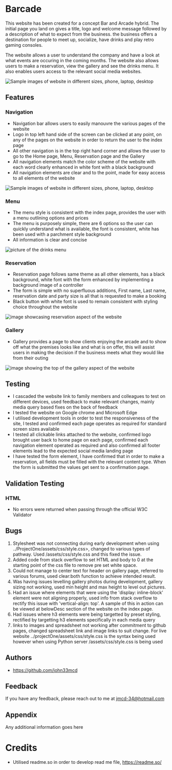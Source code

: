 # Barcade

This website has been created for a concept Bar and Arcade hybrid. The initial page you land on gives a title, logo and welcome message followed by a description of what to expect from the business. the business offers a destination for people to meet up, socialize, have drinks and play retro gaming
consoles.

The website allows a user to understand the company and have a look at what events are occuring in the coming months. The website also allows users to make a reservation, view the gallery and see the drinks menu. It also enables users access to the relevant social media websites.

![Sample images of website in different sizes, phone, laptop, desktop](../projectOne/assets/images/amIResponsive.jpg "Website in different sizes")

## Features

### Navigation

- Navigation bar allows users to easily manouvre the various pages of the website
- Logo in top left hand side of the screen can be clicked at any point, on any of the pages on the website in order to return the user to the index page
- All other navigation is in the top right hand corner and allows the user to go to the Home page, Menu, Reservation page and the Gallery
- All navigation elements match the color scheme of the website with each word clearly enhanced in white font with a black background
- All navigation elements are clear and to the point, made for easy access to all elements of the website

![Sample images of website in different sizes, phone, laptop, desktop](../projectOne/assets/images/readHeader.jpg "Website in different sizes")

### Menu

- The menu style is consistent with the index page, provides the user with a menu outlining options and prices
- The menu is purposely simple, there are 6 options so the user can quickly understand what is available, the font is consistent, white has been used with a parchment style background
- All information is clear and concise

![picture of the drinks menu](../projectOne/assets/images/readMenu.jpg "drinks menu, guinness, corona, Heineken, 6 euro")

### Reservation

- Reservation page follows same theme as all other elements, has a black background, white font with the form enhanced by implementing a background image of a controller
- The form is simple with no superfluous additions, First name, Last name, reservation date and party size is all that is requested to make a booking
- Black button with white font is used to remain consistent with styling choice throughout the website

![image showcasing reservation aspect of the website](../projectOne/assets/images/readRes.jpg "Reservation form, first name, last name, party size and date")

### Gallery

- Gallery provides a page to show clients enjoying the arcade and to show off what the premises looks like and what is on offer, this will assist users in making the decision if the business meets what they would like from their outing

![image showing the top of the gallery aspect of the website](../projectOne/assets/images/readGallery.jpg "gallery showing customers enjoying games and drinks")


## Testing

- I cascaded the website link to family members and colleagues to test on different devices, used feedback to make relevant changes, mainly media query based fixes on the back of feedback
- I tested the website on Google chrome and Microsoft Edge
- I utilised  development tools in order to test the responsiveness of the site, I tested and confirmed each page operates as required for standard screen sizes available
- I tested all clickable links attached to the website, confirmed logo brought user back to home page on each page, confirmed each navigation element operated as required and also confirmed all footer elements lead to the expected social media landing page
- I have tested the form element, I have confirmed that in order to make a reservation, all fields must be filled with the relevant content type. When the form is submitted the values get sent to a confirmation page.

## Validation Testing

### HTML

- No errors were returned when passing through the official W3C Validator


## Bugs

1. Stylesheet was not connecting during early development when using ../ProjectOne/assets/css/style.css>, changed to various types of pathway. Used /assets/css/style.css and this fixed the issue.
2. Added code from stack overflow to set HTML and body to 0 at the starting point of the css file to remove pre set white space.
3. Could not manage to center text for header on gallery page, referred to various forums, used clear:both function to achieve intended result.
4. Was having issues levelling gallery photos during development, gallery sizing not working, used min height and max height to level out pictures.
5. Had an issue where elements that were using the 'display: inline-block' element were not aligning properly, used info from stack overflow to rectify this issue with 'vertical-align: top'. A sample of this in action can be viewed at  belowDesc section of the website on the index page.
6. Had issues where h3 elements were being targetted by preset styling, rectified by targetting h3 elements specifically in each media query
7. links to images and spreadsheet not working after commitment to github pages, changed spreadsheet link and image links to suit change. For live website ../projectOne/assets/css/style.css is the syntax being used however when using Python server /assets/css/style.css is being used


## Authors

- https://github.com/john33mcd


## Feedback

If you have any feedback, please reach out to me at jmcd-34@hotmail.com

## Appendix

Any additional information goes here



# Credits

- Utilised readme.so in order to develop read me file, https://readme.so/